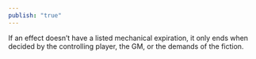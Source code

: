 ```yaml
---
publish: "true"
---
```

If an effect doesn’t have a listed mechanical expiration, it only ends when decided by the controlling player, the GM, or the demands of the fiction.
